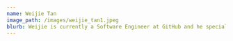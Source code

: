 ```yaml
---
name: Weijie Tan
image_path: /images/weijie_tan1.jpeg
blurb: Weijie is currently a Software Engineer at GitHub and he specialises in data engineering, AI/ML and agentic AI development. He studied PhD in Computer Science at the University of Nottingham, UK, and BSc in Mechanical Engineering, Germany. 
---
```

